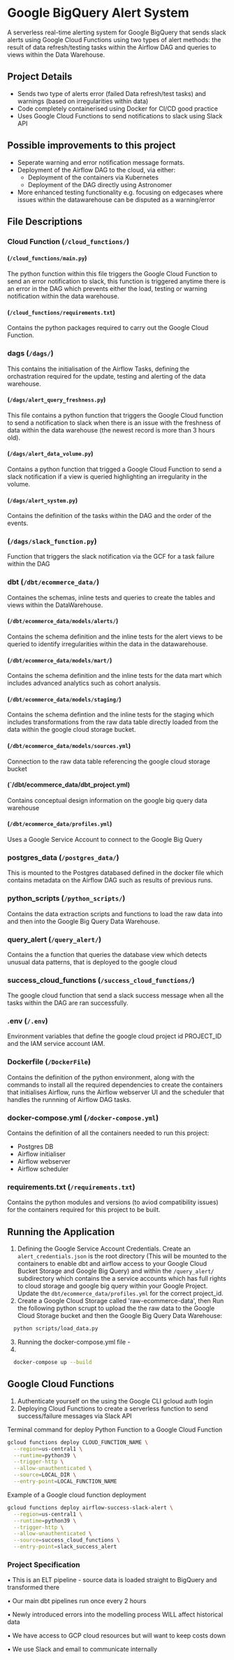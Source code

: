 # Google BigQuery Alert System
A serverless real-time alerting system for Google BigQuery that sends slack alerts using Google Cloud Functions using two types of alert methods: the result of data refresh/testing tasks within the Airflow DAG and queries to views within the Data Warehouse. 

## Project Details
- Sends two type of alerts error (failed Data refresh/test tasks) and warnings (based on irregularities within data)
- Code completely containerised using Docker for CI/CD good practice
- Uses Google Cloud Functions to send notifications to slack using Slack API

## Possible improvements to this project
- Seperate warning and error notification message formats.
- Deployment of the Airflow DAG to the cloud, via either:
    - Deployment of the containers via Kubernetes
    - Deployment of the DAG directly using Astronomer 
- More enhanced testing functionality e.g. focusing on edgecases where issues within the datawarehouse can be disputed as a warning/error

## File Descriptions

### Cloud Function (`/cloud_functions/`)

#### (`/cloud_functions/main.py`)
The python function within this file triggers the Google Cloud Function to send an error notification to slack, this function is triggered anytime there is an error in the DAG which prevents either the load, testing or warning notification within the data warehouse. 
#### (`/cloud_functions/requirements.txt`)
Contains the python packages required to carry out the Google Cloud Function.

### dags (`/dags/`)
This contains the initialisation of the Airflow Tasks, defining the orchastration required for the update, testing and alerting of the data warehouse.
#### (`/dags/alert_query_freshness.py`)
This file contains a python function that triggers the Google Cloud function to send a notification to slack when there is an issue with the freshness of data within the data warehouse (the newest record is more than 3 hours old).
#### (`/dags/alert_data_volume.py`)
Contains a python function that trigged a Google Cloud Function to send a slack notification if a view is queried highlighting an irregularity in the volume.
#### (`/dags/alert_system.py`)
Contains the definition of the tasks within the DAG and the order of the events.
### (`/dags/slack_function.py`)
Function that triggers the slack notification via the GCF for a task failure within the DAG

### dbt (`/dbt/ecommerce_data/`)
Containes the schemas, inline tests and queries to create the tables and views within the DataWarehouse.
#### (`/dbt/ecommerce_data/models/alerts/`)
Contains the schema definition and the inline tests for the alert views to be queried to identify irregularities within the data in the datawarehouse.
#### (`/dbt/ecommerce_data/models/mart/`)
Contains the schema definition and the inline tests for the data mart which includes advanced analytics such as cohort analysis.
#### (`/dbt/ecommerce_data/models/staging/`)
Contains the schema defintion and the inline tests for the staging which includes transformations from the raw data table directly loaded from the data within the google cloud storage bucket.
#### (`/dbt/ecommerce_data/models/sources.yml`)
Connection to the raw data table referencing the google cloud storage bucket
#### (`/dbt/ecommerce_data/dbt_project.yml)
Contains conceptual design information on the google big query data warehouse
#### (`/dbt/ecommerce_data/profiles.yml`)
Uses a Google Service Account to connect to the Google Big Query 

### postgres_data (`/postgres_data/`)
This is mounted to the Postgres databased defined in the docker file which contains metadata on the Airflow DAG such as results of previous runs.

### python_scripts (`/python_scripts/`)
Contains the data extraction scripts and functions to load the raw data into and then into the Google Big Query Data Warehouse.

### query_alert (`/query_alert/`)
Contains the a function that queries the database view which detects unusual data patterns, that is deployed to the google cloud

### success_cloud_functions (`/success_cloud_functions/`)
The google cloud function that send a slack success message when all the tasks within the DAG are ran successfully.

### .env (`/.env`)
Environment variables that define the google cloud project id PROJECT_ID and the IAM service account IAM.

### Dockerfile (`/DockerFile`)
Contains the definition of the python environment, along with the commands to install all the required dependencies to create the containers that initialises Airflow, runs the Airflow webserver UI and the scheduler that handles the runnning of Airflow DAG tasks.

### docker-compose.yml (`/docker-compose.yml`)
Contains the definition of all the containers needed to run this project:
- Postgres DB
- Airflow initialiser
- Airflow webserver
- Airflow scheduler

### requirements.txt (`/requirements.txt`)
Contains the python modules and versions (to aviod compatibility issues) for the containers required for this project to be built.


## Running the Application 
1. Defining the Google Service Account Credentials. Create an `alert_credentials.json` is the root directory (This will be mounted to the containers to enable dbt and airflow access to your Google Cloud Bucket Storage and Google Big Query) and within the `/query_alert/` subdirectory which contains the a service accounts which has full rights to cloud storage and google big query within your Google Project. Update the `dbt/ecommerce_data/profiles.yml` for the correct project_id.
2. Create a Google Cloud Storage called 'raw-ecommerce-data', then Run the following python scrupt to upload the the raw data to the Google Cloud Storage bucket and then the Google Big Query Data Warehouse:
```bash
  python scripts/load_data.py
```
3. Running the docker-compose.yml file -
4.
```bash
  docker-compose up --build
```

## Google Cloud Functions
1. Authenticate yourself on the using the Google CLI
gcloud auth login
2. Deploying Cloud Functions to create a serverless function to send success/failure messages via Slack API

Terminal command for deploy Python Function to a Google Cloud Function
```bash
gcloud functions deploy CLOUD_FUNCTION_NAME \
  --region=us-central1 \
  --runtime=python39 \
  --trigger-http \
  --allow-unauthenticated \
  --source=LOCAL_DIR \
  --entry-point=LOCAL_FUNCTION_NAME
```

Example of a Google cloud function deployment
```bash
gcloud functions deploy airflow-success-slack-alert \
  --region=us-central1 \
  --runtime=python39 \
  --trigger-http \
  --allow-unauthenticated \
  --source=success_cloud_functions \
  --entry-point=slack_success_alert
```

### Project Specification
• This is an ELT pipeline - source data is loaded straight to BigQuery and transformed there

• Our main dbt pipelines run once every 2 hours

• Newly introduced errors into the modelling process WILL affect historical data

• We have access to GCP cloud resources but will want to keep costs down

• We use Slack and email to communicate internally

